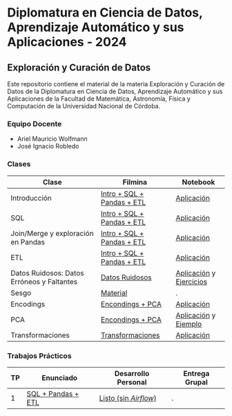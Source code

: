 # Diplomatura en Ciencia de Datos, Aprendizaje Automático y sus Aplicaciones - 2024

## Exploración y Curación de Datos

Este repositorio contiene el material de la materia Exploración y Curación de Datos de la Diplomatura en Ciencia de Datos, Aprendizaje Automático y sus Aplicaciones de la Facultad de Matemática, Astronomía, Física y Computación de la Universidad Nacional de Córdoba.

### Equipo Docente

- Ariel Mauricio Wolfmann
- José Ignacio Robledo

### Clases

| Clase | Filmina | Notebook |
|-------|---------|----------|
| Introducción | [Intro + SQL + Pandas + ETL](/clases/filminas/DiploDatos%2024%20-%20EyCD%20-%20Clase%201%20y%202.pdf) | [Aplicación](/clases/notebooks/01_Exploracion.ipynb) |
| SQL | [Intro + SQL + Pandas + ETL](/clases/filminas/DiploDatos%2024%20-%20EyCD%20-%20Clase%201%20y%202.pdf) | [Aplicación](/clases/notebooks/02_SQL.ipynb) |
| Join/Merge y exploración en Pandas | [Intro + SQL + Pandas + ETL](/clases/filminas/DiploDatos%2024%20-%20EyCD%20-%20Clase%201%20y%202.pdf) | [Aplicación](/clases/notebooks/02_1_Combinación_de_datasets.ipynb) |
| ETL | [Intro + SQL + Pandas + ETL](/clases/filminas/DiploDatos%2024%20-%20EyCD%20-%20Clase%201%20y%202.pdf) | [Aplicación](/clases/notebooks/03_02_ETLs_DAGs.ipynb) |
| Datos Ruidosos: Datos Erróneos y Faltantes | [Datos Ruidosos](/clases/filminas/DiploDatos24%20-%20EyCD%20-%20Clase%203.pdf) | [Aplicación](./clases/notebooks/03_Datos_faltantes.ipynb) y [Ejercicios](./clases/notebooks/03_Datos_faltantes_Ejercicios.ipynb) |
| Sesgo | [Material](./clases/filminas/DiploDatos24%20-%20EyCD%20-%20%20Clase%204%20-%20Sesgo.pdf) | . |
| Encodings | [Encondings + PCA](./clases/filminas/DiploDatos24%20-%20EyCD%20-%20%20Clase%204.2%20-%20Encodings%20y%20PCA.pdf) | [Aplicación](./clases/notebooks/04_Encodings_TiposDeVariables.ipynb) |
| PCA | [Encondings + PCA](./clases/filminas/DiploDatos24%20-%20EyCD%20-%20%20Clase%204.2%20-%20Encodings%20y%20PCA.pdf) | [Aplicación](./clases/notebooks/04_Encodings_PCA_2024.ipynb) y [Ejemplo](./clases/notebooks/04_PCA_Ejemplo_de_juguete_2024.ipynb) |
| Transformaciones | [Transformaciones](./clases/filminas/DiploDatos24%20-%20EyCD%20-%20%20Clase%204.3%20-Transformaciones.pdf) | [Aplicación](./clases/notebooks/04_Transformaciones_2024.ipynb) |

### Trabajos Prácticos

| TP | Enunciado | Desarrollo Personal | Entrega Grupal |
|----|-----------|-------|---------|
| 1 | [SQL + Pandas + ETL](/evaluación/entregable1/original.ipynb) | [Listo (sin *Airflow*)](./evaluación/entregable1/personal.ipynb) | . |

